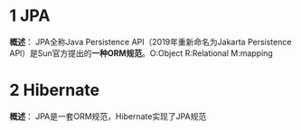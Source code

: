 # 1 JPA

**概述**：
JPA全称Java Persistence API（2019年重新命名为Jakarta Persistence APl）是Sun官方提出的**一种ORM规范**。O:Object R:Relational M:mapping


# 2 Hibernate

**概述**：
JPA是一套ORM规范，Hibernate实现了JPA规范




